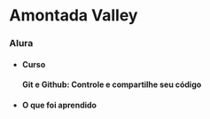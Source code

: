 <h1>Amontada Valley</h1>
<h3>Alura</h3>

<ul>
	<li>
		<h4>Curso<h4>
		<p>Git e Github: Controle e compartilhe seu código</p>
	</li>
	<li>
		<h4>O que foi aprendido</h4>
		<p>
	</li>
</ul>
